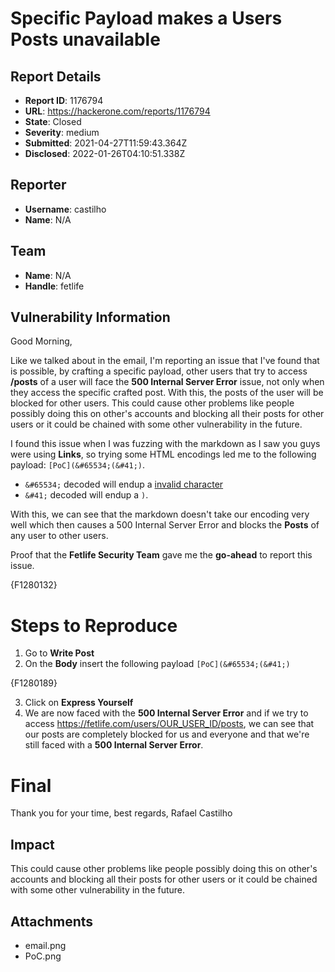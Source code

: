 # Specific Payload makes a Users Posts unavailable

## Report Details
- **Report ID**: 1176794
- **URL**: https://hackerone.com/reports/1176794
- **State**: Closed
- **Severity**: medium
- **Submitted**: 2021-04-27T11:59:43.364Z
- **Disclosed**: 2022-01-26T04:10:51.338Z

## Reporter
- **Username**: castilho
- **Name**: N/A

## Team
- **Name**: N/A
- **Handle**: fetlife

## Vulnerability Information
Good Morning, 

Like we talked about in the email, I'm reporting an issue that I've found that is possible, by crafting a specific payload, other users that try to access **/posts** of a user will face the **500 Internal Server Error** issue, not only when they access the specific crafted post. With this, the posts of the user will be blocked for other users. This could cause other problems like people possibly doing this on other's accounts and blocking all their posts for other users or it could be chained with some other vulnerability in the future.

I found this issue when I was fuzzing with the markdown as I saw you guys were using **Links**, so trying some HTML encodings led me to the following payload: `[PoC](&#65534;(&#41;)`.
 - `&#65534;` decoded will endup a [invalid character](https://charbase.com/fffe-unicode-invalid-character)
 - `&#41;` decoded will endup a `)`. 

With this, we can see that the markdown doesn't take our encoding very well which then causes a 500 Internal Server Error and blocks the **Posts** of any user to other users.

Proof that the **Fetlife Security Team** gave me the **go-ahead** to report this issue. 

{F1280132}

Steps to Reproduce
=====================

1. Go to **Write Post**
2. On the **Body** insert the following payload `[PoC](&#65534;(&#41;)`

{F1280189}

3. Click on **Express Yourself**
4. We are now faced with the **500 Internal Server Error** and if we try to access https://fetlife.com/users/OUR_USER_ID/posts, we can see that our posts are completely blocked for us and everyone and that we're still faced with a **500 Internal Server Error**.

Final
=====================
Thank you for your time, best regards, Rafael Castilho

## Impact

This could cause other problems like people possibly doing this on other's accounts and blocking all their posts for other users or it could be chained with some other vulnerability in the future.

## Attachments
- email.png
- PoC.png
